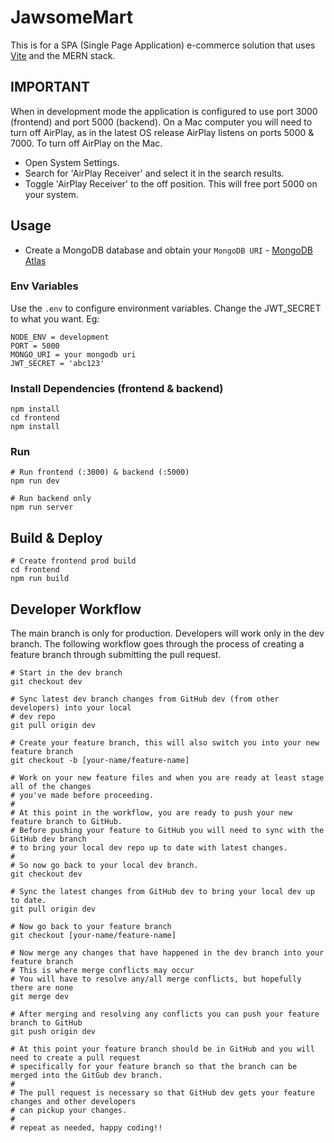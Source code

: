# JawsomeMart

This is for a SPA (Single Page Application) e-commerce solution that uses [Vite](https://vite.dev) and the MERN stack.

## IMPORTANT

When in development mode the application is configured to use port 3000 (frontend) and port 5000 (backend).
On a Mac computer you will need to turn off AirPlay, as in the latest OS release AirPlay listens on ports 5000 & 7000.
To turn off AirPlay on the Mac.

- Open System Settings.
- Search for 'AirPlay Receiver' and select it in the search results.
- Toggle 'AirPlay Receiver' to the off position. This will free port 5000 on your system.

## Usage

- Create a MongoDB database and obtain your `MongoDB URI` - [MongoDB Atlas](https://www.mongodb.com/cloud/atlas/register)

### Env Variables

Use the `.env` to configure environment variables. Change the JWT_SECRET to what you want. Eg:

```
NODE_ENV = development
PORT = 5000
MONGO_URI = your mongodb uri
JWT_SECRET = 'abc123'
```

### Install Dependencies (frontend & backend)

```
npm install
cd frontend
npm install
```

### Run

```
# Run frontend (:3000) & backend (:5000)
npm run dev

# Run backend only
npm run server
```

## Build & Deploy

```
# Create frontend prod build
cd frontend
npm run build
```

## Developer Workflow

The main branch is only for production. Developers will work only in the dev branch. 
The following workflow goes through the process of creating a feature branch through 
submitting the pull request.

```
# Start in the dev branch
git checkout dev

# Sync latest dev branch changes from GitHub dev (from other developers) into your local
# dev repo
git pull origin dev

# Create your feature branch, this will also switch you into your new feature branch
git checkout -b [your-name/feature-name]

# Work on your new feature files and when you are ready at least stage all of the changes
# you've made before proceeding.
#
# At this point in the workflow, you are ready to push your new feature branch to GitHub.
# Before pushing your feature to GitHub you will need to sync with the GitHub dev branch
# to bring your local dev repo up to date with latest changes.
#
# So now go back to your local dev branch.
git checkout dev

# Sync the latest changes from GitHub dev to bring your local dev up to date.
git pull origin dev

# Now go back to your feature branch
git checkout [your-name/feature-name]

# Now merge any changes that have happened in the dev branch into your feature branch
# This is where merge conflicts may occur
# You will have to resolve any/all merge conflicts, but hopefully there are none 
git merge dev

# After merging and resolving any conflicts you can push your feature branch to GitHub
git push origin dev

# At this point your feature branch should be in GitHub and you will need to create a pull request
# specifically for your feature branch so that the branch can be merged into the GitGub dev branch.
#
# The pull request is necessary so that GitHub dev gets your feature changes and other developers
# can pickup your changes.
#
# repeat as needed, happy coding!!
```
